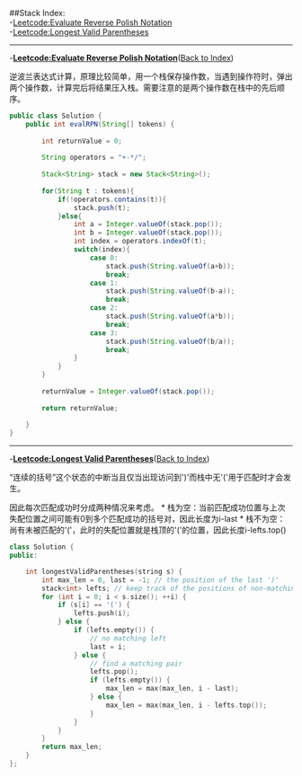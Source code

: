 ##Stack
<a name="AnchorIndex" id="AnchorIndex"></a>
Index:  
-[Leetcode:Evaluate Reverse Polish Notation](#Anchor1)  
-[Leetcode:Longest Valid Parentheses](#Anchor2)   

-------
<a name="Anchor1" id="Anchor1"></a>
-**[Leetcode:Evaluate Reverse Polish Notation](http://oj.leetcode.com/problems/evaluate-reverse-polish-notation/)**([Back to Index](#AnchorIndex))   
 
逆波兰表达式计算，原理比较简单，用一个栈保存操作数，当遇到操作符时，弹出两个操作数，计算完后将结果压入栈。需要注意的是两个操作数在栈中的先后顺序。
```java 
public class Solution {
    public int evalRPN(String[] tokens) {
 
        int returnValue = 0;
 
        String operators = "+-*/";
 
        Stack<String> stack = new Stack<String>();
 
        for(String t : tokens){
            if(!operators.contains(t)){
                stack.push(t);
            }else{
                int a = Integer.valueOf(stack.pop());
                int b = Integer.valueOf(stack.pop());
                int index = operators.indexOf(t);
                switch(index){
                    case 0:
                        stack.push(String.valueOf(a+b));
                        break;
                    case 1:
                        stack.push(String.valueOf(b-a));
                        break;
                    case 2:
                        stack.push(String.valueOf(a*b));
                        break;
                    case 3:
                        stack.push(String.valueOf(b/a));
                        break;
                }
            }
        }
 
        returnValue = Integer.valueOf(stack.pop());
 
        return returnValue;
 
    }
}
```

-------
<a name="Anchor2" id="Anchor2"></a>
-**[Leetcode:Longest Valid Parentheses](http://oj.leetcode.com/problems/longest-valid-parentheses/)**([Back to Index](#AnchorIndex))   

“连续的括号”这个状态的中断当且仅当出现访问到')'而栈中无'('用于匹配时才会发生。  

因此每次匹配成功时分成两种情况来考虑。
    * 栈为空：当前匹配成功位置与上次失配位置之间可能有0到多个匹配成功的括号对，因此长度为i-last
    * 栈不为空：尚有未被匹配的'('，此时的失配位置就是栈顶的'('的位置，因此长度i-lefts.top()

```cpp
class Solution {
public:

    int longestValidParentheses(string s) {
        int max_len = 0, last = -1; // the position of the last ')'
        stack<int> lefts; // keep track of the positions of non-matching '('s
        for (int i = 0; i < s.size(); ++i) {
            if (s[i] == '(') {
                lefts.push(i);
            } else {
                if (lefts.empty()) {
                    // no matching left
                    last = i;
                } else {
                    // find a matching pair
                    lefts.pop();
                    if (lefts.empty()) {
                        max_len = max(max_len, i - last);
                    } else {
                        max_len = max(max_len, i - lefts.top());
                    }
                }
            }
        }
        return max_len;
    }
};
